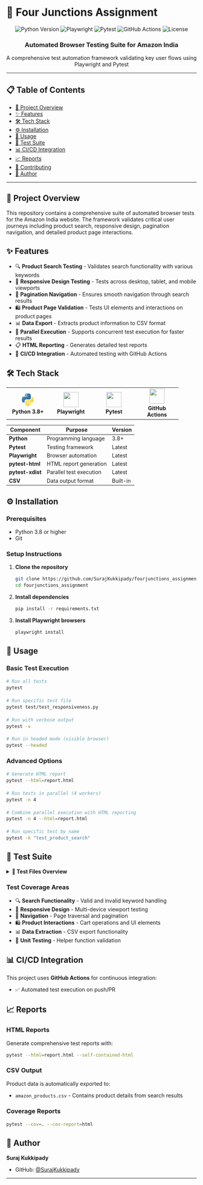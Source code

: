 # 🚀 Four Junctions Assignment

<div align="center">
  <img src="https://img.shields.io/badge/Python-3.8+-blue.svg" alt="Python Version"/>
  <img src="https://img.shields.io/badge/Framework-Playwright-green.svg" alt="Playwright"/>
  <img src="https://img.shields.io/badge/Testing-Pytest-orange.svg" alt="Pytest"/>
  <img src="https://img.shields.io/badge/CI-GitHub%20Actions-brightgreen.svg" alt="GitHub Actions"/>
  <img src="https://img.shields.io/badge/License-MIT-yellow.svg" alt="License"/>
</div>

<div align="center">
  <h3>Automated Browser Testing Suite for Amazon India</h3>
  <p>A comprehensive test automation framework validating key user flows using Playwright and Pytest</p>
</div>

---

## 📋 Table of Contents

- [🎯 Project Overview](#-project-overview)
- [✨ Features](#-features)
- [🛠️ Tech Stack](#️-tech-stack)
- [⚙️ Installation](#️-installation)
- [🚀 Usage](#-usage)
- [🧪 Test Suite](#-test-suite)
- [📊 CI/CD Integration](#-cicd-integration)
- [📈 Reports](#-reports)
- [🤝 Contributing](#-contributing)
- [👤 Author](#-author)

---

## 🎯 Project Overview

This repository contains a comprehensive suite of automated browser tests for the Amazon India website. The framework validates critical user journeys including product search, responsive design, pagination navigation, and detailed product page interactions.

## ✨ Features

- 🔍 **Product Search Testing** - Validates search functionality with various keywords
- 📱 **Responsive Design Testing** - Tests across desktop, tablet, and mobile viewports
- 🔄 **Pagination Navigation** - Ensures smooth navigation through search results
- 🛍️ **Product Page Validation** - Tests UI elements and interactions on product pages
- 📊 **Data Export** - Extracts product information to CSV format
- 🚀 **Parallel Execution** - Supports concurrent test execution for faster results
- 📋 **HTML Reporting** - Generates detailed test reports
- 🔄 **CI/CD Integration** - Automated testing with GitHub Actions

## 🛠️ Tech Stack

<table>
  <tr>
    <td align="center" width="100">
      <img src="https://raw.githubusercontent.com/devicons/devicon/master/icons/python/python-original.svg" width="40" height="40"/>
      <br><strong>Python 3.8+</strong>
    </td>
    <td align="center" width="100">
      <img src="https://playwright.dev/img/playwright-logo.svg" width="40" height="40"/>
      <br><strong>Playwright</strong>
    </td>
    <td align="center" width="100">
      <img src="https://docs.pytest.org/en/stable/_static/pytest1.png" width="40" height="40"/>
      <br><strong>Pytest</strong>
    </td>
    <td align="center" width="100">
      <img src="https://github.githubassets.com/images/modules/logos_page/GitHub-Mark.png" width="40" height="40"/>
      <br><strong>GitHub Actions</strong>
    </td>
  </tr>
</table>

| Component | Purpose | Version |
|-----------|---------|---------|
| **Python** | Programming language | 3.8+ |
| **Pytest** | Testing framework | Latest |
| **Playwright** | Browser automation | Latest |
| **pytest-html** | HTML report generation | Latest |
| **pytest-xdist** | Parallel test execution | Latest |
| **CSV** | Data output format | Built-in |

## ⚙️ Installation

### Prerequisites
- Python 3.8 or higher
- Git

### Setup Instructions

1. **Clone the repository**
   ```bash
   git clone https://github.com/SurajKukkipady/fourjunctions_assignment.git
   cd fourjunctions_assignment
   ```

2. **Install dependencies**
   ```bash
   pip install -r requirements.txt
   ```

3. **Install Playwright browsers**
   ```bash
   playwright install
   ```

## 🚀 Usage

### Basic Test Execution

```bash
# Run all tests
pytest

# Run specific test file
pytest test/test_responsiveness.py

# Run with verbose output
pytest -v

# Run in headed mode (visible browser)
pytest --headed
```

### Advanced Options

```bash
# Generate HTML report
pytest --html=report.html

# Run tests in parallel (4 workers)
pytest -n 4

# Combine parallel execution with HTML reporting
pytest -n 4 --html=report.html

# Run specific test by name
pytest -k "test_product_search"
```

## 🧪 Test Suite

<details>
<summary><strong>📁 Test Files Overview</strong></summary>

| Test File | Description | Key Features |
|-----------|-------------|--------------|
| **`test_basic_crawling.py`** | Product listing scraper | • Extracts top 5 laptop listings<br>• Exports to `amazon_products.csv`<br>• Validates title, price, rating, URL |
| **`test_multiple_pages.py`** | Pagination navigation | • Tests page navigation<br>• Validates page numbers<br>• Ensures content updates |
| **`test_product_page.py`** | Product page validation | • Tests "Add to Cart" functionality<br>• Validates accordion sections<br>• Checks product specifications<br>• Tests immersive view images |
| **`test_responsiveness.py`** | Cross-device testing | • Desktop viewport (1920x1080)<br>• Tablet viewport (768x1024)<br>• Mobile viewport (375x667) |
| **`test_valid_invalid.py`** | Search functionality | • Valid keyword searches<br>• Invalid/gibberish keyword handling<br>• Error message validation |
| **`test_functions.py`** | Unit tests | • Tests utility functions<br>• Validates helper methods |

</details>

### Test Coverage Areas

- 🔍 **Search Functionality** - Valid and invalid keyword handling
- 📱 **Responsive Design** - Multi-device viewport testing
- 🔄 **Navigation** - Page traversal and pagination
- 🛍️ **Product Interactions** - Cart operations and UI elements
- 📊 **Data Extraction** - CSV export functionality
- 🧪 **Unit Testing** - Helper function validation

## 📊 CI/CD Integration

This project uses **GitHub Actions** for continuous integration:

- ✅ Automated test execution on push/PR

## 📈 Reports

### HTML Reports
Generate comprehensive test reports with:
```bash
pytest --html=report.html --self-contained-html
```

### CSV Output
Product data is automatically exported to:
- `amazon_products.csv` - Contains product details from search results

### Coverage Reports
```bash
pytest --cov=. --cov-report=html
```


## 👤 Author

**Suraj Kukkipady**
- GitHub: [@SurajKukkipady](https://github.com/SurajKukkipady)

---

